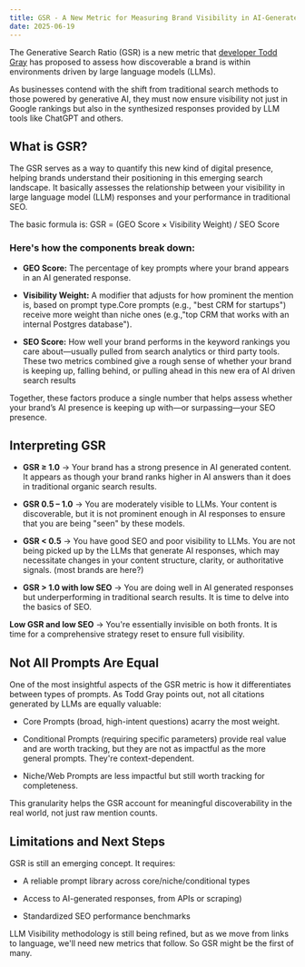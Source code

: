 ```yaml
---
title: GSR - A New Metric for Measuring Brand Visibility in AI-Generated Results
date: 2025-06-19
---
```

The Generative Search Ratio (GSR) is a new metric that <a href="https://www.linkedin.com/in/toddegray/">developer Todd Gray</a> has proposed to assess how discoverable a brand is within environments driven by large language models (LLMs).

As businesses contend with the shift from traditional search methods to those powered by generative AI, they must now ensure visibility not just in Google rankings but also in the synthesized responses provided by LLM tools like ChatGPT and others.

## What is GSR?
The GSR serves as a way to quantify this new kind of digital presence, helping brands understand their positioning in this emerging search landscape. It basically assesses the relationship between your visibility in large language model (LLM) responses and your performance in traditional SEO.

The basic formula is: GSR = (GEO Score × Visibility Weight) / SEO Score

<!--truncate-->

### Here's how the components break down:

- **GEO Score:** The percentage of key prompts where your brand appears in an AI generated response.

- **Visibility Weight:** A modifier that adjusts for how prominent the mention is, based on prompt type.Core prompts (e.g., "best CRM for startups") receive more weight than niche ones (e.g.,"top CRM that works with an internal Postgres database").

- **SEO Score:** How well your brand performs in the keyword rankings you care about—usually pulled from search analytics or third party tools. These two metrics combined give a rough sense of whether your brand is keeping up, falling behind, or pulling ahead in this new era of AI driven search results

Together, these factors produce a single number that helps assess whether your brand’s AI presence is keeping up with—or surpassing—your SEO presence.

## Interpreting GSR
- **GSR ≥ 1.0** → Your brand has a strong presence in AI generated content. It appears as though your brand ranks higher in AI answers than it does in traditional organic search results.

- **GSR 0.5 – 1.0** → You are moderately visible to LLMs. Your content is discoverable, but it is not prominent enough in AI responses to ensure that you are being "seen" by these models.

- **GSR < 0.5** → You have good SEO and poor visibility to LLMs. You are not being picked up by the LLMs that generate AI responses, which may necessitate changes in your content structure, clarity, or authoritative signals. (most brands are here?)

- **GSR > 1.0 with low SEO** → You are doing well in AI generated responses but underperforming in traditional search results. It is time to delve into the basics of SEO.

**Low GSR and low SEO** → You're essentially invisible on both fronts. It is time for a comprehensive strategy reset to ensure full visibility.

## Not All Prompts Are Equal
One of the most insightful aspects of the GSR metric is how it differentiates between types of prompts. As Todd Gray points out, not all citations generated by LLMs are equally valuable:

- Core Prompts (broad, high-intent questions) acarry the most weight.

- Conditional Prompts (requiring specific parameters) provide real value and are worth tracking, but they are not as impactful as the more general prompts. They're context-dependent.

- Niche/Web Prompts are less impactful but still worth tracking for completeness.

This granularity helps the GSR account for meaningful discoverability in the real world, not just raw mention counts.

## Limitations and Next Steps
GSR is still an emerging concept. It requires:

- A reliable prompt library across core/niche/conditional types

- Access to AI-generated responses, from APIs or scraping)

- Standardized SEO performance benchmarks

LLM Visibility methodology is still being refined, but as we move from links to language, we'll need new metrics that follow. So GSR might be the first of many.